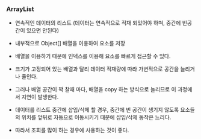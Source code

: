 ### ArrayList

- 연속적인 데이터의 리스트 (데이터는 연속적으로 적재 되있어야 하며, 중간에 빈공간이 있으면 안된다)
- 내부적으로 Object[] 배열을 이용하여 요소를 저장
- 배열을 이용하기 때문에 인덱스를 이용해 요소를 빠르게 접근할 수 있다.

- 크기가 고정되어 있는 배열과 달리 데이터 적재량에 따라 가변적으로 공간을 늘리거나 줄인다.
- 그러나 배열 공간이 꽉 찰때 마다, 배열을 copy 하는 방식으로 늘리므로 이 과정에서 지연이 발생한다.
- 데이터를 리스트 중간에 삽입/삭제 할 경우, 중간에 빈 공간이 생기지 않도록 요소들의 위치를 앞뒤로 자동으로 
  이동시키기 때문에 삽입/삭제 동작은 느리다.

- 따라서 조회를 많이 하는 경우에 사용하는 것이 좋다.

